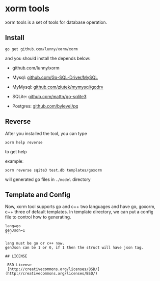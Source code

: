 # xorm tools


xorm tools is a set of  tools for database operation. 

## Install

`go get github.com/lunny/xorm/xorm`

and you should install the depends below:

* github.com/lunny/xorm

* Mysql: [github.com/Go-SQL-Driver/MySQL](https://github.com/Go-SQL-Driver/MySQL)

* MyMysql: [github.com/ziutek/mymysql/godrv](https://github.com/ziutek/mymysql/godrv)

* SQLite: [github.com/mattn/go-sqlite3](https://github.com/mattn/go-sqlite3)

* Postgres: [github.com/bylevel/pq](https://github.com/bylevel/pq)


## Reverse

After you installed the tool, you can type 

`xorm help reverse`

to get help

example:

`xorm reverse sqite3 test.db templates/goxorm`

will generated go files in `./model` directory

## Template and Config

Now, xorm tool supports go and c++ two languages and have go, goxorm, c++ three of default templates. In template directory, we can put a config file to control how to generating.

````
lang=go
genJson=1
```

lang must be go or c++ now.
genJson can be 1 or 0, if 1 then the struct will have json tag.

## LICENSE

 BSD License
 [http://creativecommons.org/licenses/BSD/](http://creativecommons.org/licenses/BSD/)
